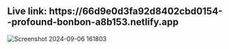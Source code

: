 <h2>Live link: https://66d9e0d3fa92d8402cbd0154--profound-bonbon-a8b153.netlify.app</h2>

![Screenshot 2024-09-06 161803](https://github.com/user-attachments/assets/153820f6-6d37-4a52-9c62-634e88212782)
